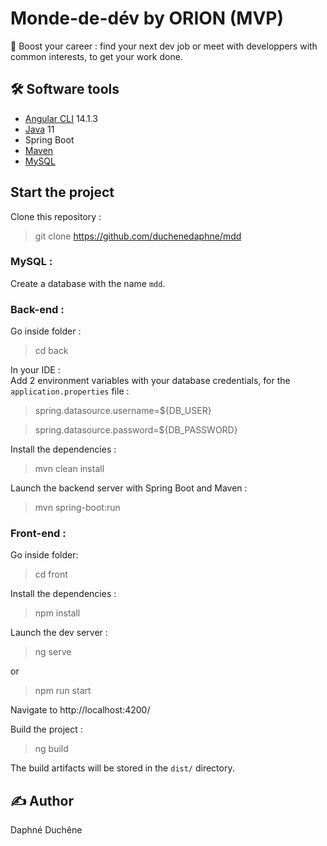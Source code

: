 # Monde-de-dév by ORION (MVP)

🤝 Boost your career : find your next dev job or meet with developpers with common interests, to get your work done.

## 🛠 Software tools

- [Angular CLI](https://github.com/angular/angular-cli) 14.1.3
- [Java](https://www.oracle.com/java/technologies/downloads/) 11
- Spring Boot
- [Maven](https://maven.apache.org/download.cgi)
- [MySQL](https://www.mysql.com/fr/downloads/)

## Start the project

Clone this repository :
> git clone https://github.com/duchenedaphne/mdd

### MySQL :

Create a database with the name `mdd`.

### Back-end :  

Go inside folder :
> cd back

In your IDE :  
Add 2 environment variables with your database credentials, for the `application.properties` file :

>spring.datasource.username=${DB_USER}

>spring.datasource.password=${DB_PASSWORD}

Install the dependencies :
> mvn clean install

Launch the backend server with Spring Boot and Maven :  
> mvn spring-boot:run

### Front-end :

Go inside folder:
> cd front

Install the dependencies :
> npm install

Launch the dev server :
> ng serve  

or

> npm run start

Navigate to http://localhost:4200/

Build the project :
> ng build

The build artifacts will be stored in the `dist/` directory.

## ✍ Author
Daphné Duchêne
